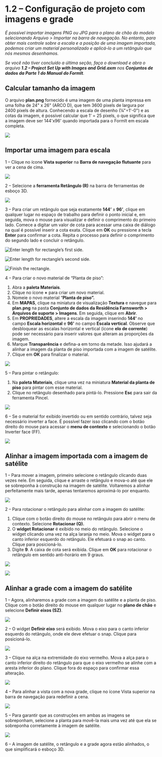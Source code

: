 # 1.2 – Configuração de projeto com imagens e grade

_É possível importar imagens PNG ou JPG para o plano de chão do modelo selecionando Arquivo > Importar na barra de navegação. No entanto, para obter mais controle sobre a escala e a posição de uma imagem importada, podemos criar um material personalizado e aplicá-lo a um retângulo que nós mesmos desenhamos._

_Se você não tiver concluído a última seção, faça o download e abra o arquivo_ _**1.2 – Project Set Up with Images and Grid.axm**_ _nos_ _**Conjuntos de dados da Parte 1 do Manual do FormIt**._

## **Calcular tamanho da imagem**

O arquivo **plan.png** fornecido é uma imagem de uma planta impressa em uma folha de 24" x 26" (ARCO D), que tem 3600 pixels de largura por 2400 pixels de altura. Conhecendo a escala de desenho (¼"=1'-0") e as cotas da imagem, é possível calcular que 1’ = 25 pixels, o que significa que a imagem deve ser 144'x96' quando importada para o FormIt em escala completa.

![](<../../.gitbook/assets/0 (1) (2).png>)

## **Importar uma imagem para escala**

1 – Clique no ícone **Vista superior** na **Barra de navegação flutuante** para ver a cena de cima.

![](<../../.gitbook/assets/1 (1).png>)

2 – Selecione a **ferramenta Retângulo (R)** na barra de ferramentas de esboço 3D.

![](<../../.gitbook/assets/2 (1).png>)

3 – Para criar um retângulo que seja exatamente **144’** x **96’**, clique em qualquer lugar no espaço de trabalho para definir o ponto inicial e, em seguida, mova o mouse para visualizar e definir o comprimento do primeiro lado. Comece a digitar um valor de cota para acessar uma caixa de diálogo na qual é possível inserir a cota exata. Clique em **OK** ou pressione a tecla **Enter** para confirmar a cota. Repita o processo para definir o comprimento do segundo lado e concluir o retângulo.

![Enter length for rectangle’s first side.](<../../.gitbook/assets/3 (1).png>)

![Enter length for rectangle’s second side.](<../../.gitbook/assets/4 (1).png>)

![Finish the rectangle.](<../../.gitbook/assets/5 (1).png>)

4 – Para criar o novo material de “Planta de piso”:

1. Abra a **paleta Materiais**.
2. Clique no ícone **+** para criar um novo material.
3. Nomeie o novo material “**Planta de piso”.**
4. Em **MAPAS**, clique na miniatura de visualização **Textura** e navegue para **plan.png** na pasta **Conjunto de dados da Residência Farnsworth > Arquivos de suporte > Imagens**. Em seguida, clique em **Abrir**.
5. Em **PROPRIEDADES**, altere a escala da imagem inserindo **144'** no campo **Escala horizontal** e **96'** no campo **Escala vertical**. Observe que desbloquear as escalas horizontal e vertical (ícone **elo de corrente**) pode ser necessário para inserir valores que alteram as proporções da imagem.
6. Marque **Transparência** e defina-a em torno da metade. Isso ajudará a alinhar a imagem da planta de piso importada com a imagem de satélite.
7. Clique em **OK** para finalizar o material.

![](../../.gitbook/assets/create-1.png)

5 – Para pintar o retângulo:

1. Na **paleta Materiais**, clique uma vez na miniatura **Material da planta de piso** para pintar com esse material.
2. Clique no retângulo desenhado para pintá-lo. Pressione **Esc** para sair da ferramenta Pincel.

![](../../.gitbook/assets/7.jpeg)

6 – Se o material for exibido invertido ou em sentido contrário, talvez seja necessário inverter a face. É possível fazer isso clicando com o botão direito do mouse para acessar o **menu de contexto** e selecionando o botão Inverter face (FF).

![](../../.gitbook/assets/8.png)

## **Alinhar a imagem importada com a imagem de satélite**

1 – Para mover a imagem, primeiro selecione o retângulo clicando duas vezes nele. Em seguida, clique e arraste o retângulo e mova-o até que ele se sobreponha à construção na imagem de satélite. Voltaremos a alinhar perfeitamente mais tarde, apenas tentaremos aproximá-lo por enquanto.

![](../../.gitbook/assets/9.png)

2 – Para rotacionar o retângulo para alinhar com a imagem do satélite:

1. Clique com o botão direito do mouse no retângulo para abrir o menu de contexto. Selecione **Rotacionar (Q).**
2. O **widget Rotacionar** é exibido no meio do retângulo. Selecione o widget clicando uma vez na alça laranja no meio. Mova o widget para o canto inferior esquerdo do retângulo. Ele efetuará o snap ao canto. Clique para posicioná-lo.
3. Digite **9**. A caixa de cota será exibida. Clique em **OK** para rotacionar o retângulo em sentido anti-horário em 9 graus.

![](../../.gitbook/assets/10.png)

![](../../.gitbook/assets/11.png)

## **Alinhar a grade com a imagem do satélite**

1 – Agora, alinharemos a grade com a imagem do satélite e a planta de piso. Clique com o botão direito do mouse em qualquer lugar no **plano de chão** e selecione **Definir eixos (SZ)**.

![](../../.gitbook/assets/12.png)

2 – O widget **Definir eixo** será exibido. Mova o eixo para o canto inferior esquerdo do retângulo, onde ele deve efetuar o snap. Clique para posicioná-lo.

![](../../.gitbook/assets/13.png)

3 – Clique na alça na extremidade do eixo vermelho. Mova a alça para o canto inferior direito do retângulo para que o eixo vermelho se alinhe com a aresta inferior do plano. Clique fora do espaço para confirmar essa alteração.

![](../../.gitbook/assets/14.png)

4 – Para alinhar a vista com a nova grade, clique no ícone Vista superior na barra de navegação para redefinir a cena.

![](../../.gitbook/assets/15.png)

5 – Para garantir que as construções em ambas as imagens se sobreponham, selecione a planta para movê-la mais uma vez até que ela se sobreponha corretamente à imagem de satélite.

![](../../.gitbook/assets/16.png)

6 – A imagem de satélite, o retângulo e a grade agora estão alinhados, o que simplificará o esboço 3D.
